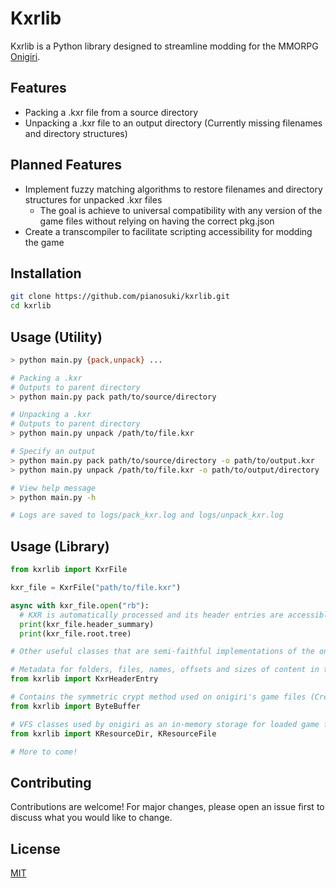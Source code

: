 # Kxrlib

Kxrlib is a Python library designed to streamline modding for the MMORPG [Onigiri](http://onigiri.cyberstep.jp). 

## Features
- Packing a .kxr file from a source directory
- Unpacking a .kxr file to an output directory (Currently missing filenames and directory structures)

## Planned Features
- Implement fuzzy matching algorithms to restore filenames and directory structures for unpacked .kxr files
  - The goal is achieve to universal compatibility with any version of the game files without relying on having the correct pkg.json
- Create a transcompiler to facilitate scripting accessibility for modding the game

## Installation
```bash
git clone https://github.com/pianosuki/kxrlib.git
cd kxrlib
```

## Usage (Utility)
```bash
> python main.py {pack,unpack} ...

# Packing a .kxr
# Outputs to parent directory
> python main.py pack path/to/source/directory

# Unpacking a .kxr
# Outputs to parent directory
> python main.py unpack /path/to/file.kxr

# Specify an output
> python main.py pack path/to/source/directory -o path/to/output.kxr
> python main.py unpack /path/to/file.kxr -o path/to/output/directory

# View help message
> python main.py -h

# Logs are saved to logs/pack_kxr.log and logs/unpack_kxr.log
```

## Usage (Library)
```python
from kxrlib import KxrFile

kxr_file = KxrFile("path/to/file.kxr")

async with kxr_file.open("rb"):
  # KXR is automatically processed and its header entries are accessible via kxr_file.root
  print(kxr_file.header_summary)
  print(kxr_file.root.tree)

# Other useful classes that are semi-faithful implementations of the ones in onigiri's source code:

# Metadata for folders, files, names, offsets and sizes of content in the actual KXR body
from kxrlib import KxrHeaderEntry

# Contains the symmetric crypt method used on onigiri's game files (Credit to HikikoMarmy)
from kxrlib import ByteBuffer

# VFS classes used by onigiri as an in-memory storage for loaded game files
from kxrlib import KResourceDir, KResourceFile

# More to come!
```

## Contributing
Contributions are welcome! For major changes, please open an issue first to discuss what you would like to change.

## License
[MIT](https://choosealicense.com/licenses/mit/)
